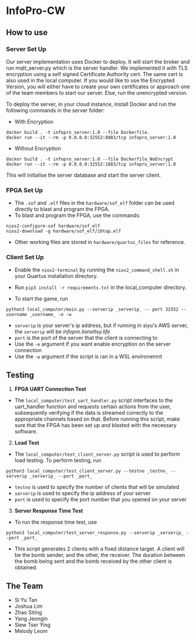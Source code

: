 # InfoPro-CW

## How to use
### Server Set Up

Our server implementation uses Docker to deploy. It will start the broker and run mqtt_server.py which is the server handler. We implemented it with TLS encryption using a self signed Certificate Authority cert. The same cert is also used in the local computer. If you would like to use the Encrypted Version, you will either have to create your own certificates or approach one of the team members to start our server. Else, run the unencrypted version.

To deploy the server, in your cloud instance, install Docker and run the following commands in the server folder:
- With Encryption
```
docker build . -t infopro_server:1.0 --file Dockerfile.
docker run --it --rm -p 0.0.0.0:32552:8883/tcp infopro_server:1.0
```
- Without Encryption
```
docker build . -t infopro_server:1.0 --file Dockerfile_NoEncrypt
docker run --it --rm -p 0.0.0.0:32552:1883/tcp infopro_server:1.0 
```
This will initialise the server database and start the server client. 

### FPGA Set Up
- The ```.sof``` and ```.elf``` files in the ```hardware/sof_elf``` folder can be used directly to blast and program the FPGA. 
- To blast and program the FPGA, use the commands:
```
nios2-configure-sof hardware/sof_elf
nios2-download -g hardware/sof_elf/16tap.elf
```
- Other working files are stored in ```hardware/quartus_files``` for reference.

### Client Set Up

- Enable the ```nios2-terminal``` by running the ```nios2_command_shell.sh``` in your Quartus installation directory.
- Run ```pip3 install -r requirements.txt``` in the local_computer directory.

- To start the game, run
```
python3 local_computer/main.py --serverip _serverip_ -- port 32552 --username _username_ -e -w
```

- ```serverip``` is your server's ip address, but if running in siyu's AWS server, the ```serverip``` will be _infopro.lioneltsy.life_
- ```port``` is the port of the server that the client is connecting to
- Use the ```-e``` argument if you want enable encryption on the server connection
- Use the ```-w``` argument if the script is ran in a WSL environemnt

## Testing
1. **FPGA UART Connection Test**

- The ```local_computer/test_uart_handler.py``` script interfaces to the uart_handler function and requests certain actions from the user, subsequently verifying if the data is streamed correctly to the appropriate channels based on that. 
Before running this script, make sure that the FPGA has been set up and blasted with the necessary software.

2. **Load Test**

- The ```local_computer/test_client_server.py``` script is used to perform load testing. To perform testing, run 
```
python3 local_computer/test_client_server.py --testno _testno_ --serverip _serverip_ --port _port_
```

- ```testno``` is used to specify the number of clients that will be simulated
- ```serverip``` is used to specify the ip address of your server 
- ```port``` is used to specify the port number that you opened on your server


3.  **Server Response Time Test**
- To run the response time test, use
```
python3 local_computer/test_server_response.py --serverip _serverip_ --port _port_
```
- This script generates 2 clients with a fixed distance target. A client will be the bomb sender, and the other, the receiver. The duration between the bomb being sent and the bomb received by the other client is obtained.

## The Team
- Si Yu Tan
- Joshua Lim
- Zhao Siting
- Yang Jeongin 
- Siew Tser Ying
- Melody Leom
